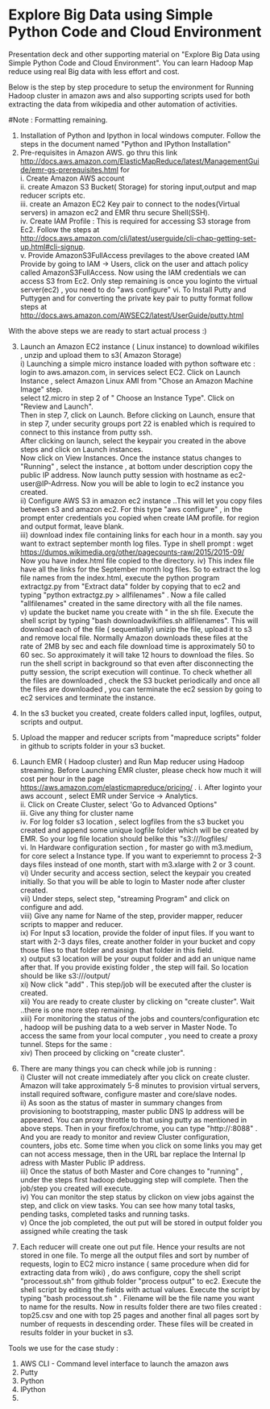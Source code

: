 # Explore Big Data using Simple Python Code and Cloud Environment
Presentation deck and other supporting material on "Explore Big Data using Simple Python Code and Cloud Environment". 
You can learn Hadoop Map reduce using real Big data with less effort and cost. 

Below is the step by step procedure to setup the environment for Running Hadoop cluster in amazon aws and also supporting scripts used for both extracting the data from wikipedia and other automation of activities.

#Note : Formatting remaining. 

1.  Installation of Python and Ipython in local windows computer. Follow the steps in the document named "Python and IPython Installation"  
2.  Pre-requisites in Amazon AWS.
   go thru this link http://docs.aws.amazon.com/ElasticMapReduce/latest/ManagementGuide/emr-gs-prerequisites.html for  
   i.  Create Amazon AWS account  
   ii. create Amazon S3 Bucket( Storage) for storing input,output and map reducer scripts etc.    
   iii.  create an Amazon EC2 Key pair to connect to the nodes(Virtual servers)  in amazon ec2 and EMR thru secure Shell(SSH).  
   iv. Create IAM Profile : This is required for accessing S3 storage from Ec2. Follow the steps at  http://docs.aws.amazon.com/cli/latest/userguide/cli-chap-getting-set-up.html#cli-signup.  
   v.  Provide AmazonS3FullAccess previlages to the above created IAM Provide by going to IAM -> Users, click on the user and   attach policy called AmazonS3FullAccess. Now using the IAM credentials we can access S3 from Ec2. Only step remaining is once  you loginto the virtual server(ec2) , you need to do "aws configure" 
   vi. To Install Putty and Puttygen  and for converting the private key pair to putty format follow steps at  http://docs.aws.amazon.com/AWSEC2/latest/UserGuide/putty.html  

With the above steps we are ready to start actual process :)  

3.  Launch an Amazon EC2 instance ( Linux instance) to download wikifiles , unzip and upload them to s3( Amazon Storage)  
  i) Launching a simple micro instance loaded with python software etc : login to aws.amazon.com, in services select EC2. Click on Launch Instance , select Amazon Linux AMI from "Chose an Amazon Machine Image" step.   
  select t2.micro in step 2 of " Choose an Instance Type". Click on "Review and Launch".   
  Then in step 7, click on Launch. Before clicking on Launch, ensure that in step 7, under security groups port 22 is enabled   which is required to connect to this instance from putty ssh.  
  After clicking on launch, select the keypair you created in the above steps and click on Launch instances.   
  Now click on View Instances. Once the instance status changes to "Running" , select the instance , at bottom under       description copy the public IP address. 
Now launch putty session with hostname as ec2-user@IP-Adrress. Now you will be able to login to ec2 instance you created.   
  ii) Configure AWS S3 in amazon ec2 instance  ..This will let you copy files between s3 and amazon ec2. 
    For this type "aws configure" , in the prompt enter credentials you copied when create IAM profile. for region and output format, leave blank.  
  iii) download index file containing links for each hour in  a month.  say you want to extract september month log files. Type in shell prompt : wget https://dumps.wikimedia.org/other/pagecounts-raw/2015/2015-09/   
    Now you have index.html file copied to the directory. 
   iv) This index file have all the links for the September month log files. So to extract the log file names from the index.html, execute the python program extractgz.py from "Extract data" folder by copying that to ec2 and typing "python extractgz.py > allfilenames" . Now a file called "allfilenames" created in the same directory with all the file names.  
   v) update the bucket name you create with <your buckethere> " in the sh file. Execute the shell script by typing "bash downloadwikifiles.sh allfilenames". This will download each of the file ( sequentially) unizip the file, upload it to s3 and remove local file.  Normally Amazon downloads these files at the rate of 2MB by sec and each file download time is approximately 50 to 60 sec. So approximately it will take 12 hours to download the files. So run the shell script in background so that even after disconnecting the putty session, the script execution will continue. To check whether all the files are downloaded , check the S3 bucket periodically and once all the files are downloaded , you can terminate the ec2 session by going to ec2 services and terminate the instance.  

4. In the s3 bucket you created, create folders called input, logfiles, output, scripts and output. 
5. Upload the mapper and reducer scripts from "mapreduce scripts" folder in github to scripts folder in your s3 bucket.
6. Launch EMR ( Hadoop cluster) and Run Map reducer using Hadoop streaming. 
 Before Launching EMR cluster, please check how much it will cost per hour in the page  https://aws.amazon.com/elasticmapreduce/pricing/ . 
  i.  After loginto your aws account , select EMR under Service -> Analytics.   
  ii. Click on Create Cluster, select 'Go to Advanced Options"  
  iii.  Give any thing for cluster name  
  iv.  For log folder s3 location , select logfiles from the s3 bucket you created and append some unique logfile folder which will be created by EMR. So your log file location should belike this "s3://<yourbucket>/logfiles/<unique folder>  
  vi. In Hardware configuration section , for master go with m3.medium, for core select a Instance type. If you want to experiemnt to process 2-3 days files instead of one month, start with m3.xlarge with 2 or 3 count.   
  vi) Under security and access section, select the keypair you created initially. So that you will be able to login to Master node after cluster created.   
   vii) Under steps, select step, "streaming Program" and click on configure and add.   
   viii) Give any name for Name of the step, provider mapper, reducer scripts to mapper and reducer.   
   ix) For Input s3 location, provide the folder of input files. If you want to start with 2-3 days files, create another folder in your bucket and copy those files to that folder and assign that folder in this field.   
   x) output s3 location will be your ouput folder and add an unique name after that. If you provide existing folder , the step will fail. So location should be like s3://<your bucket>/output/<New folder name>   
   xi) Now click "add" . This step/job will be executed after the cluster is created.   
   xii) You are ready to create cluster by clicking on "create cluster". Wait ..there is one more step remaining.   
   xiii) For monitoring the status of the jobs and counters/configuration etc , hadoop will be pushing data to a web server in Master Node. To access the same from your local computer , you need to create a proxy tunnel. Steps for the same :   
xiv) Then proceed by clicking on "create cluster".   
6) There are many things you can check while job is running :   
   i) Cluster will not create immediately after you click on create cluster. Amazon will take approximately 5-8 minutes to provision virtual servers, install required software, configure master and core/slave nodes.   
   ii) As soon as the status of master in summary changes from provisioning to bootstrapping, master public DNS Ip address will be appeared. You can proxy throttle to that using putty as mentioned in above steps. Then in your firefox/chrome, you can type "http://<Master Ip Address>:8088" . And you are ready to monitor and review Cluster configuration, counters, jobs etc. Some time when you click on some links you may get can not access message, then in the URL bar replace the Internal Ip adress with Master Public IP address.   
   iii) Once the status of both Master and Core changes to "running" , under the steps first hadoop debugging step will complete. Then the job/step you created will execute.   
   iv) You can monitor the step status by clickon on view jobs against the step, and click on view tasks. You can see how many total tasks, pending tasks, completed tasks and running tasks.   
   v) Once the job completed, the out put will be stored in output folder you assigned while creating the task   

6) Each reducer will create one out put file. Hence your results are not stored in one file. To merge all the output files and sort by number of requests, login to EC2 micro instance ( same procedure when did for extracting data from wiki) , do aws configure, copy the shell script "processout.sh" from github folder "process output" to ec2. 
Execute the shell script by editing the fields with actual values. 
Execute the script by typing "bash processout.sh <filename>" . Filename will be the file name you want to name for the results. 
Now in results folder there are two files created :  top25<filename>.csv and  one with top 25 pages and another final<filename> all pages sort by number of requests in descending order. These files will be created in results folder in your bucket in s3.

Tools we use for the case study : 
1) AWS CLI  - Command level interface to launch the amazon aws 
2) Putty 
3) Python 
4) IPython 
5) 


